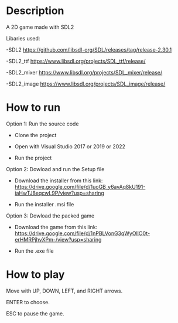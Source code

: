 # Description
A 2D game made with SDL2

Libaries used:

-SDL2 https://github.com/libsdl-org/SDL/releases/tag/release-2.30.1

-SDL2_ttf https://www.libsdl.org/projects/SDL_ttf/release/

-SDL2_mixer https://www.libsdl.org/projects/SDL_mixer/release/

-SDL2_image https://www.libsdl.org/projects/SDL_image/release/

# How to run
Option 1: Run the source code
- Clone the project

- Open with Visual Studio 2017 or 2019 or 2022

- Run the project

Option 2: Dowload and run the Setup file
- Download the installer from this link: https://drive.google.com/file/d/1uoGB_y6avAq8kU191-iaHwTJ8eqcwL9P/view?usp=sharing
  
- Run the installer .msi file

Option 3: Dowload the packed game
- Download the game from this link: https://drive.google.com/file/d/1nPBLVonG3qWyOlIO0t-erHMRPjhvXPm-/view?usp=sharing

- Run the .exe file

# How to play
Move with UP, DOWN, LEFT, and RIGHT arrows.

ENTER to choose.

ESC to pause the game.




